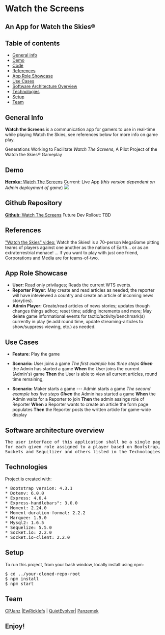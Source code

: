 # Watch the Screens
## An App for Watch the Skies®
## Table of contents
* [General info](#general-info)
* [Demo](#demo)
* [Code](#code)
* [References](#references)
* [App Role Showcase](#app-role-showcase)
* [Use Cases](#use-cases)
* [Software Architecture Overview](#software-architecture-overview)
* [Technologies](#technologies)
* [Setup](#setup)
* [Team](#team)

## General Info 
**Watch the Screens** is a communication app for gamers to use in real-time while playing Watch the Skies, see  references below for more info on game play.

Generations Working to Facilitate _Watch The Screens_, A Pilot Project of the Watch the Skies®  Gameplay

## Demo
[**Heroku:** Watch The Screens]( https://thawing-escarpment-16041.herokuapp.com/) Current: Live App 
(*this version dependent on Admin deployment of game*)
![](https://github.com/EwRicklefs/Watch-the-screens/tree/develop/public/images/14-watch-the-screens.png)


## Github Repository
[**Github:** Watch The Screens](https://github.com/EwRicklefs/Watch-the-screens) Future Dev Rollout: TBD

## References
["Watch the Skies" video:](https://www.shutupandsitdown.com/tag/watch-the-skies/)  Watch the Skies! is a 70-person MegaGame pitting teams of players against 
one another as the nations of Earth… or as an extraterrestrial menace! ... If you want to play with just one friend, Corporations and Media are for teams-of-two. 

## App Role Showcase
- **User:** Read only privilages; Reads the current WTS events.  
- **Reporter Player:** May create and read articles as needed; the reporter will have inteviewed a country and create an article of incoming news story(ies).       
- **Admin Player:** Create/read articles of news stories; updates though changes things adhoc; reset time; adding increments and more; May delete game informational events for tactic/activity/benchmark(s) currently in play (ie.add round time, update streaming-articles to show/suppress viewing, etc.) as needed.                                   

## Use Cases
- **Feature:** Play the game  

- **Scenario:** User joins a game 
*The first example has three steps*
_**Given**_ the Admin has started a game 
**When** the User joins the current (Admin's) game
**Then** the User is able to view all current articles, round time remaining, 

- **Scenario:** Maker starts a game --- Admin starts a game 
*The second example has five steps*
_**Given**_ the Admin has started a game
**When** the Admin waits for a Reporter to join
**Then** the admin assings role of Reporter
**When** a Reporter wants to create an article the form page populates
**Then** the Reporter posts the written article for game-wide display

## Software architecture overview
<pre>
The user interface of this application shall be a single page application
for each given role assigned to a player based on Bootstrap, Handlebars, 
Sockets and Sequilizer and others listed in the Technologies section.
</pre>

## Technologies
Project is created with:
<pre>
* Bootstrap version: 4.3.1
* Dotenv: 6.0.0
* Express: 4.6.4
* Express-handlebars": 3.0.0
* Moment: 2.24.0
* Moment-duration-format: 2.2.2
* Marquee: 1.5.0
* Mysql2: 1.6.5
* Sequelize: 5.5.0
* Socket.io: 2.2.0
* Socket.io-client: 2.2.0
</pre>

## Setup
To run this project, from your bash window, locally install using npm:

<pre>
$ cd ../your-cloned-repo-root
$ npm install
$ npm start
</pre>

## Team

[CPJanz](https://github.com/CPJanz) |[EwRicklefs](https://github.com/EwRicklefs) | [QuietEvolver](https://github.com/QuietEvolver)| [Panzemek](https://github.com/Panzemek)

## Enjoy!
